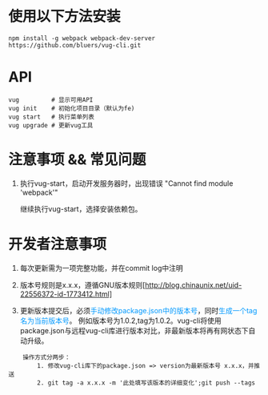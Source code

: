 # 使用以下方法安装

```
npm install -g webpack webpack-dev-server https://github.com/bluers/vug-cli.git
```

# API

```
vug     	# 显示可用API
vug init 	# 初始化项目目录（默认为fe)
vug start	# 执行菜单列表
vug upgrade # 更新vug工具

```

# 注意事项  && 常见问题

1. 执行vug-start，启动开发服务器时，出现错误 "Cannot find module 'webpack'"

	继续执行vug-start，选择安装依赖包。

# 开发者注意事项

1. 每次更新需为一项完整功能，并在commit log中注明

2. 版本号规则是x.x.x，遵循GNU版本规则[http://blog.chinaunix.net/uid-22556372-id-1773412.html]

3. 更新版本提交后，必须<font color='#0099ff'>手动修改package.json中的版本号</font>，同时<font color='#0099ff'>生成一个tag名为当前版本号</font>。
	例如版本号为1.0.2,tag为1.0.2。vug-cli将使用package.json与远程vug-cli库进行版本对比，非最新版本将再有网状态下自动升级。

```
	操作方式分两步：
		1. 修改vug-cli库下的package.json => version为最新版本号 x.x.x，并推送
		2. git tag -a x.x.x -m '此处填写该版本的详细变化';git push --tags
```
